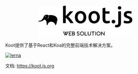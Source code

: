 <!-- # Koot  -->
<p align="center">
      <a href="http://https://koot.js.org">
            <img alt="koot" src="./docs/koot-logo@2x.png" width="300">
      </a>
</p>

Koot提供了基于React和Koa的完整前端技术解决方案。 

[![lerna](https://img.shields.io/badge/maintained%20with-lerna-cc00ff.svg)](https://lernajs.io/)

文档: https://koot.js.org

